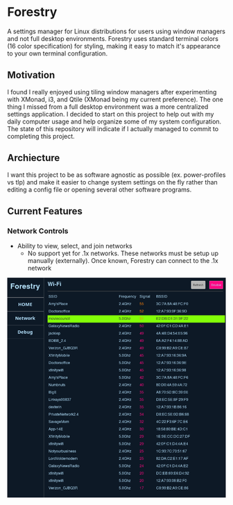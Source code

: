 # Forestry

A settings manager for Linux distributions for users using window managers and not full desktop environments. Forestry uses standard terminal colors (16 color specification) for styling, making it easy to match it's appearance to your own terminal configuration.

## Motivation

I found I really enjoyed using tiling window managers after experimenting with XMonad, i3, and Qtile (XMonad being my current preference). The one thing I missed from a full desktop environment was a more centralized settings application. I decided to start on this project to help out with my daily computer usage and help organize some of my system configuration. The state of this repository will indicate if I actually managed to commit to completing this project.


## Archiecture

I want this project to be as software agnostic as possible (ex. power-profiles vs tlp) and make it easier to change system settings on the fly rather than editing a config file or opening several other software programs.

## Current Features

### Network Controls

- Ability to view, select, and join networks
    - No support yet for .1x networks. These networks must be setup up manually (externally). Once known, Forestry can connect to the .1x network

![Network Page](./images/network-page.png)

